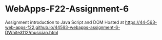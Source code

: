 # WebApps-F22-Assignment-6
Assignment introduction to Java Script and DOM
Hosted at https://44-563-web-apps-f22.github.io/44563-webapps-assignment-6-DWhite3112/musician.html
